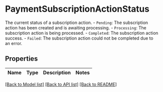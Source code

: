 # PaymentSubscriptionActionStatus

The current status of a subscription action. - `Pending`: The subscription action has been created and is awaiting processing. - `Processing`: The subscription action is being processed. - `Completed`: The subscription action success. - `Failed`: The subscription action could not be completed due to an error. 

## Properties

Name | Type | Description | Notes
------------ | ------------- | ------------- | -------------

[[Back to Model list]](../README.md#documentation-for-models) [[Back to API list]](../README.md#documentation-for-api-endpoints) [[Back to README]](../README.md)


